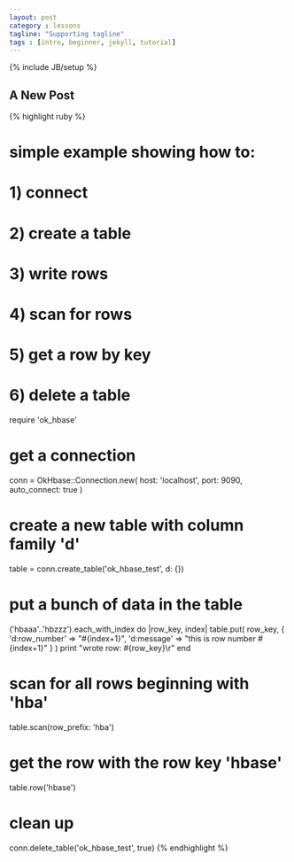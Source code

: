 ```yaml
---
layout: post
category : lessons
tagline: "Supporting tagline"
tags : [intro, beginner, jekyll, tutorial]
---
```

{% include JB/setup %}

## A New Post

{% highlight ruby %}
# simple example showing how to:
# 1) connect
# 2) create a table
# 3) write rows
# 4) scan for rows
# 5) get a row by key
# 6) delete a table

require 'ok_hbase'

# get a connection
conn = OkHbase::Connection.new(
  host: 'localhost',
  port: 9090,
  auto_connect: true
)

# create a new table with column family 'd'
table = conn.create_table('ok_hbase_test', d: {})

# put a bunch of data in the table
('hbaaa'..'hbzzz').each_with_index do |row_key, index|
  table.put(
    row_key,
    {
      'd:row_number' => "#{index+1}",
      'd:message' => "this is row number #{index+1}"
    }
  )
print "wrote row: #{row_key}\r"
end

# scan for all rows beginning with 'hba'
table.scan(row_prefix: 'hba')

# get the row with the row key 'hbase'
table.row('hbase')

# clean up
conn.delete_table('ok_hbase_test', true)
{% endhighlight %}
